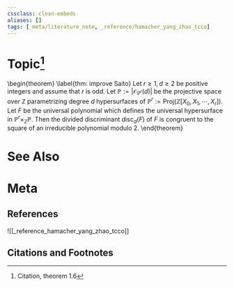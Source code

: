 ```yaml
---
cssclass: clean-embeds
aliases: []
tags: [_meta/literature_note, _reference/hamacher_yang_zhao_tcco]
---
```

# Topic[^1]
\begin{theorem}
\label{thm: improve Saito}
Let $r \ge 1, d \ge 2$ be positive integers and assume that $r$ is odd. Let $\mathbb{P} := |\mathcal{O}_{\mathbb{P}^r}(d)|$ be the projective space over $\mathbb{Z}$ parametrizing degree $d$ hypersurfaces of $\mathbb{P}^r := \mathrm{Proj}(\mathbb{Z}[X_0, X_1, \cdots, X_r])$. Let $F$ be the universal polynomial which defines the universal hypersurface in $\mathbb{P}^r \times_\mathbb{Z} \mathbb{P}$. Then the divided discriminant $\mathrm{disc}_d(F)$ of $F$ is congruent to the square of an irreducible polynomial modulo $2$. 
\end{theorem}

# See Also

# Meta
## References
![[_reference_hamacher_yang_zhao_tcco]]


## Citations and Footnotes
[^1]: Citation, theorem 1.6